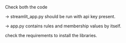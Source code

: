 Check both the code 

-> streamlit_app.py should be run with api key present.

-> app.py contains rules and membership values by itself.

check the requirements to install the libraries.
